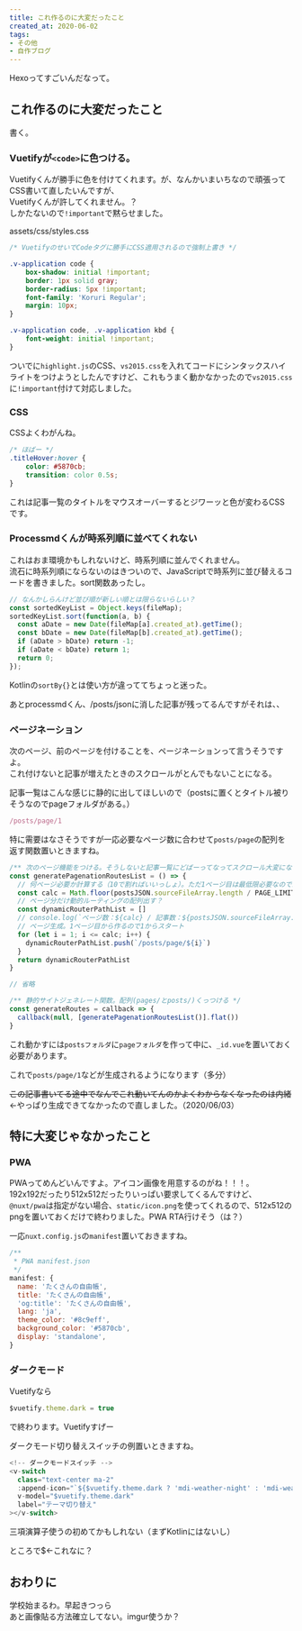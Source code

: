 ```yaml
---
title: これ作るのに大変だったこと
created_at: 2020-06-02
tags:
- その他
- 自作ブログ
---
```


Hexoってすごいんだなって。

## これ作るのに大変だったこと
書く。

### Vuetifyが`<code>`に色つける。

Vuetifyくんが勝手に色を付けてくれます。が、なんかいまいちなので頑張ってCSS書いて直したいんですが、  
Vuetifyくんが許してくれません。？  
しかたないので`!important`で黙らせました。    

assets/css/styles.css
```css
/* VuetifyのせいでCodeタグに勝手にCSS適用されるので強制上書き */

.v-application code {
    box-shadow: initial !important;
    border: 1px solid gray;
    border-radius: 5px !important;
    font-family: 'Koruri Regular';
    margin: 10px;
}

.v-application code, .v-application kbd {
    font-weight: initial !important;
}
```

ついでに`highlight.js`のCSS、`vs2015.css`を入れてコードにシンタックスハイライトをつけようとしたんですけど、これもうまく動かなかったので`vs2015.css`に`!important`付けて対応しました。

### CSS
CSSよくわがんね。

```css
/* ほばー */
.titleHover:hover {
    color: #5870cb;
    transition: color 0.5s;
}
```

これは記事一覧のタイトルをマウスオーバーするとジワーッと色が変わるCSSです。  

### Processmdくんが時系列順に並べてくれない

これはおま環境かもしれないけど、時系列順に並んでくれません。  
流石に時系列順にならないのはきついので、JavaScriptで時系列に並び替えるコードを書きました。sort関数あったし。

```js
// なんかしらんけど並び順が新しい順とは限らないらしい？
const sortedKeyList = Object.keys(fileMap);
sortedKeyList.sort(function(a, b) {
  const aDate = new Date(fileMap[a].created_at).getTime();
  const bDate = new Date(fileMap[b].created_at).getTime();
  if (aDate > bDate) return -1;
  if (aDate < bDate) return 1;
  return 0;
});
```

Kotlinの`sortBy{}`とは使い方が違っててちょっと迷った。

あとprocessmdくん、/posts/jsonに消した記事が残ってるんですがそれは、、

### ページネーション

次のページ、前のページを付けることを、ページネーションって言うそうですよ。  
これ付けないと記事が増えたときのスクロールがとんでもないことになる。  

記事一覧はこんな感じに静的に出してほしいので（postsに置くとタイトル被りそうなのでpageフォルダがある。）
```js
/posts/page/1
```

特に需要はなさそうですが一応必要なページ数に合わせて`posts/page`の配列を返す関数置いときますね。

```js
/** 次のページ機能をつける。そうしないと記事一覧にどばーってなってスクロール大変になる */
const generatePagenationRoutesList = () => {
  // 何ページ必要か計算する（10で割ればいいっしょ）。ただ1ページ目は最低限必要なので1足す
  const calc = Math.floor(postsJSON.sourceFileArray.length / PAGE_LIMIT) + 1
  // ページ分だけ動的ルーティングの配列出す？
  const dynamicRouterPathList = []
  // console.log(`ページ数：${calc} / 記事数：${postsJSON.sourceFileArray.length}`)
  // ページ生成。1ページ目から作るので1からスタート
  for (let i = 1; i <= calc; i++) {
    dynamicRouterPathList.push(`/posts/page/${i}`)
  }
  return dynamicRouterPathList
}

// 省略

/** 静的サイトジェネレート関数。配列(pages/とposts/)くっつける */
const generateRoutes = callback => {
  callback(null, [generatePagenationRoutesList()].flat())
}

```

これ動かすには`postsフォルダ`に`pageフォルダ`を作って中に、`_id.vue`を置いておく必要があります。

これで`posts/page/1`などが生成されるようになります（多分）

~~この記事書いてる途中でなんでこれ動いてんのかよくわからなくなったのは内緒~~←やっぱり生成できてなかったので直しました。（2020/06/03）

## 特に大変じゃなかったこと

### PWA

PWAってめんどいんですよ。アイコン画像を用意するのがね！！！。  
192x192だったり512x512だったりいっぱい要求してくるんですけど、  
`@nuxt/pwa`は指定がない場合、`static/icon.png`を使ってくれるので、512x512のpngを置いておくだけで終わりました。PWA RTA行けそう（は？）  

一応`nuxt.config.js`の`manifest`置いておきますね。

```js
/** 
 * PWA manifest.json
 */
manifest: {
  name: 'たくさんの自由帳',
  title: 'たくさんの自由帳',
  'og:title': 'たくさんの自由帳',
  lang: 'ja',
  theme_color: '#8c9eff',
  background_color: '#5870cb',
  display: 'standalone',
}
```

### ダークモード

Vuetifyなら  
```js
$vuetify.theme.dark = true
```  
で終わります。Vuetifyすげー

ダークモード切り替えスイッチの例置いときますね。

```js
<!-- ダークモードスイッチ -->
<v-switch
  class="text-center ma-2"
  :append-icon="`${$vuetify.theme.dark ? 'mdi-weather-night' : 'mdi-weather-sunny'}`"
  v-model="$vuetify.theme.dark"
  label="テーマ切り替え"
></v-switch>
```

三項演算子使うの初めてかもしれない（まずKotlinにはないし）  

ところで$←これなに？

## おわりに
学校始まるわ。早起きつっら  
あと画像貼る方法確立してない。imgur使うか？